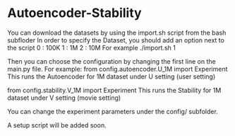 # Autoencoder-Stability

You can download the datasets by using the import.sh script from the bash subfloder
In order to specify the Dataset, you should add an option next to the script
0 : 100K
1 : 1M
2 : 10M
For example ./import.sh 1

Then you can choose the configuration by changing the first line on the main.py file.
For example:
from config.autoencoder.U_1M import Experiment
This runs the Autoencoder for 1M dataset under U setting (user setting)

from config.stability.V_1M import Experiment
This runs the Stability for 1M dataset under V setting (movie setting)

You can change the experiment parameters under the config/ subfolder.

A setup script will be added soon.
